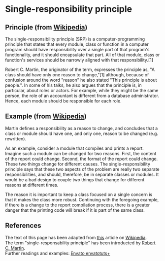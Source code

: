 # Single-responsibility principle

## Principle (from [Wikipedia](https://www.wikipedia.org/))
The single-responsibility principle (SRP) is a computer-programming principle that states that every module, class or function in a computer program should have responsibility over a single part of that program's functionality, and it should encapsulate that part. All of that module, class or function's services should be narrowly aligned with that responsibility.[1]

Robert C. Martin, the originator of the term, expresses the principle as, "A class should have only one reason to change,"[1] although, because of confusion around the word "reason" he also stated "This principle is about people.". In some of his talks, he also argues that the principle is, in particular, about roles or actors. For example, while they might be the same person, the role of an accountant is different from a database administrator. Hence, each module should be responsible for each role.

## Example (from [Wikipedia](https://www.wikipedia.org/))
Martin defines a responsibility as a reason to change, and concludes that a class or module should have one, and only one, reason to be changed (e.g. rewritten).

As an example, consider a module that compiles and prints a report. Imagine such a module can be changed for two reasons. First, the content of the report could change. Second, the format of the report could change. These two things change for different causes. The single-responsibility principle says that these two aspects of the problem are really two separate responsibilities, and should, therefore, be in separate classes or modules. It would be a bad design to couple two things that change for different reasons at different times.

The reason it is important to keep a class focused on a single concern is that it makes the class more robust. Continuing with the foregoing example, if there is a change to the report compilation process, there is a greater danger that the printing code will break if it is part of the same class. 

## References

The text of this page has been adapted from [this](https://en.wikipedia.org/wiki/Single-responsibility_principle) article on  [Wikipedia](https://www.wikipedia.org/).  
The term "single-responsability principle" has been introducted by [Robert C. Martin](https://en.wikipedia.org/wiki/Robert_C._Martin).  
Further readings and examples: [Envato envatotuts+](https://code.tutsplus.com/tutorials/solid-part-1-the-single-responsibility-principle--net-36074)
